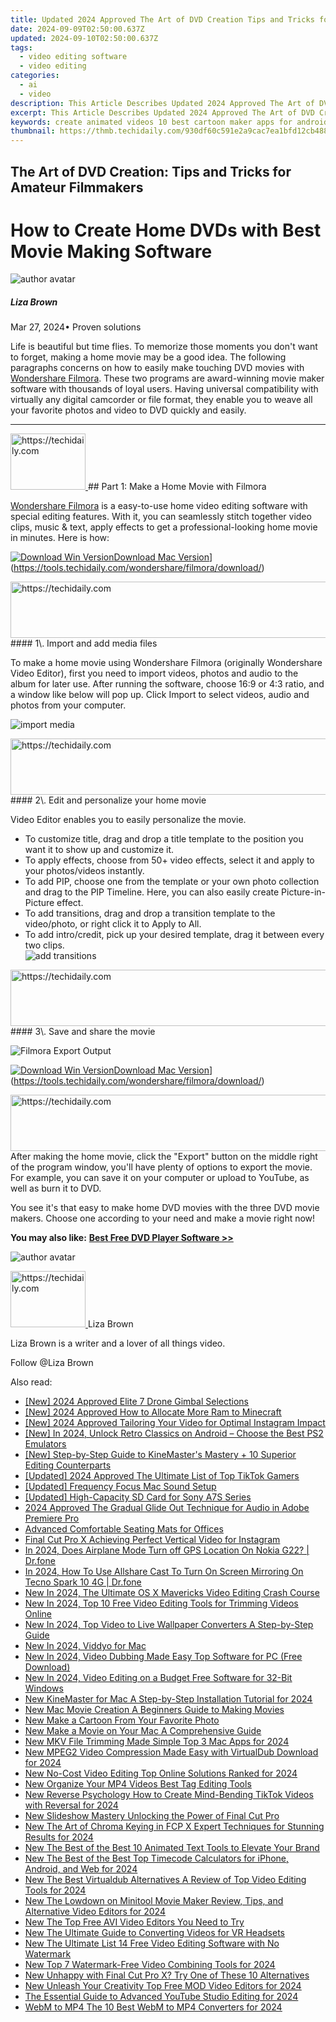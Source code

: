 ```yaml
---
title: Updated 2024 Approved The Art of DVD Creation Tips and Tricks for Amateur Filmmakers
date: 2024-09-09T02:50:00.637Z
updated: 2024-09-10T02:50:00.637Z
tags: 
  - video editing software
  - video editing
categories: 
  - ai
  - video
description: This Article Describes Updated 2024 Approved The Art of DVD Creation Tips and Tricks for Amateur Filmmakers
excerpt: This Article Describes Updated 2024 Approved The Art of DVD Creation Tips and Tricks for Amateur Filmmakers
keywords: create animated videos 10 best cartoon maker apps for android ios,the art of dvd creation tips and tricks for amateur filmmakers,the funniest meme creator apps for android and ios updated 2023,the ultimate diy film maker tips and tricks for success,movie mastery unlocked easy tips and tricks for filmmakers,the art of text to audio conversion tips and tricks for mp3 success,the art of slow motion tips and tricks for windows live movie maker users
thumbnail: https://thmb.techidaily.com/930df60c591e2a9cac7ea1bfd12cb488be55e4b8a96b142f6b85654b12ef9f8e.jpg
---
```


## The Art of DVD Creation: Tips and Tricks for Amateur Filmmakers

# How to Create Home DVDs with Best Movie Making Software

![author avatar](https://lh5.googleusercontent.com/-AIMmjowaFs4/AAAAAAAAAAI/AAAAAAAAABc/Y5UmwDaI7HU/s250-c-k/photo.jpg)

##### Liza Brown

 Mar 27, 2024• Proven solutions

Life is beautiful but time flies. To memorize those moments you don't want to forget, making a home movie may be a good idea. The following paragraphs concerns on how to easily make touching DVD movies with [Wondershare Filmora](https://tools.techidaily.com/wondershare/filmora/download/). These two programs are award-winning movie maker software with thousands of loyal users. Having universal compatibility with virtually any digital camcorder or file format, they enable you to weave all your favorite photos and video to DVD quickly and easily.

---

<!-- affiliate ads begin -->
<a href="https://review-au.sjv.io/c/5597632/2098701/14409" target="_top" id="2098701">
  <img src="//a.impactradius-go.com/display-ad/14409-2098701" border="0" alt="https://techidaily.com" width="120" height="90"/>
</a>
<img height="0" width="0" src="https://review-au.sjv.io/i/5597632/2098701/14409" style="position:absolute;visibility:hidden;" border="0" />
<!-- affiliate ads end -->
## Part 1: Make a Home Movie with Filmora

[Wondershare Filmora](https://tools.techidaily.com/wondershare/filmora/download/) is a easy-to-use home video editing software with special editing features. With it, you can seamlessly stitch together video clips, music & text, apply effects to get a professional-looking home movie in minutes. Here is how:

[![Download Win Version](https://images.wondershare.com/filmora/guide/download-btn-win.jpg)](https://tools.techidaily.com/wondershare/filmora/download/)[Download Mac Version](https://images.wondershare.com/filmora/guide/download-btn-mac.jpg)](https://tools.techidaily.com/wondershare/filmora/download/)

<!-- affiliate ads begin -->
<a href="https://aidotcom.pxf.io/c/5597632/2134503/19576" target="_top" id="2134503">
  <img src="//a.impactradius-go.com/display-ad/19576-2134503" border="0" alt="https://techidaily.com" width="728" height="90"/>
</a>
<img height="0" width="0" src="https://aidotcom.pxf.io/i/5597632/2134503/19576" style="position:absolute;visibility:hidden;" border="0" />
<!-- affiliate ads end -->
#### 1\. Import and add media files

To make a home movie using Wondershare Filmora (originally Wondershare Video Editor), first you need to import videos, photos and audio to the album for later use. After running the software, choose 16:9 or 4:3 ratio, and a window like below will pop up. Click Import to select videos, audio and photos from your computer.

![import media](https://images.wondershare.com/filmora/article-images/video-editor-main-interface-1.jpg)

<!-- affiliate ads begin -->
<a href="https://aligracehair.sjv.io/c/5597632/2135419/19272" target="_top" id="2135419">
  <img src="//a.impactradius-go.com/display-ad/19272-2135419" border="0" alt="https://techidaily.com" width="728" height="90"/>
</a>
<img height="0" width="0" src="https://aligracehair.sjv.io/i/5597632/2135419/19272" style="position:absolute;visibility:hidden;" border="0" />
<!-- affiliate ads end -->
#### 2\. Edit and personalize your home movie

Video Editor enables you to easily personalize the movie.

* To customize title, drag and drop a title template to the position you want it to show up and customize it.
* To apply effects, choose from 50+ video effects, select it and apply to your photos/videos instantly.
* To add PIP, choose one from the template or your own photo collection and drag to the PIP Timeline. Here, you can also easily create Picture-in-Picture effect.
* To add transitions, drag and drop a transition template to the video/photo, or right click it to Apply to All.
* To add intro/credit, pick up your desired template, drag it between every two clips.  
![add transitions](https://images.wondershare.com/filmora/article-images/transitions-filmora9-mac.png)

<!-- affiliate ads begin -->
<a href="https://ephamedtechinc.pxf.io/c/5597632/2126493/26400" target="_top" id="2126493">
  <img src="//a.impactradius-go.com/display-ad/26400-2126493" border="0" alt="https://techidaily.com" width="640" height="90"/>
</a>
<img height="0" width="0" src="https://ephamedtechinc.pxf.io/i/5597632/2126493/26400" style="position:absolute;visibility:hidden;" border="0" />
<!-- affiliate ads end -->
#### 3\. Save and share the movie

![Filmora Export Output](https://images.wondershare.com/filmora/article-images/export-output.jpg)

[![Download Win Version](https://images.wondershare.com/filmora/guide/download-btn-win.jpg)](https://tools.techidaily.com/wondershare/filmora/download/)[Download Mac Version](https://images.wondershare.com/filmora/guide/download-btn-mac.jpg)](https://tools.techidaily.com/wondershare/filmora/download/)

<!-- affiliate ads begin -->
<a href="https://united.elfm.net/c/5597632/2139563/4704" target="_top" id="2139563">
  <img src="//a.impactradius-go.com/display-ad/4704-2139563" border="0" alt="https://techidaily.com" width="728" height="90"/>
</a>
<img height="0" width="0" src="https://united.elfm.net/i/5597632/2139563/4704" style="position:absolute;visibility:hidden;" border="0" />
<!-- affiliate ads end -->
After making the home movie, click the "Export" button on the middle right of the program window, you'll have plenty of options to export the movie. For example, you can save it on your computer or upload to YouTube, as well as burn it to DVD.

You see it's that easy to make home DVD movies with the three DVD movie makers. Choose one according to your need and make a movie right now!

**You may also like:** [**Best Free DVD Player Software >>**](https://tools.techidaily.com/wondershare/filmora/download/)

![author avatar](https://lh5.googleusercontent.com/-AIMmjowaFs4/AAAAAAAAAAI/AAAAAAAAABc/Y5UmwDaI7HU/s250-c-k/photo.jpg)

<!-- affiliate ads begin -->
<a href="https://aligracehair.sjv.io/c/5597632/2115924/19272" target="_top" id="2115924">
  <img src="//a.impactradius-go.com/display-ad/19272-2115924" border="0" alt="https://techidaily.com" width="120" height="90"/>
</a>
<img height="0" width="0" src="https://aligracehair.sjv.io/i/5597632/2115924/19272" style="position:absolute;visibility:hidden;" border="0" />
<!-- affiliate ads end -->
Liza Brown

Liza Brown is a writer and a lover of all things video.

Follow @Liza Brown

<span class="atpl-alsoreadstyle">Also read:</span>
<div><ul>
<li><a href="https://fox-access.techidaily.com/new-2024-approved-elite-7-drone-gimbal-selections/"><u>[New] 2024 Approved  Elite 7 Drone Gimbal Selections</u></a></li>
<li><a href="https://video-capture.techidaily.com/new-2024-approved-how-to-allocate-more-ram-to-minecraft/"><u>[New] 2024 Approved  How to Allocate More Ram to Minecraft</u></a></li>
<li><a href="https://instagram-videos.techidaily.com/new-2024-approved-tailoring-your-video-for-optimal-instagram-impact/"><u>[New] 2024 Approved  Tailoring Your Video for Optimal Instagram Impact</u></a></li>
<li><a href="https://remote-screen-capture.techidaily.com/new-in-2024-unlock-retro-classics-on-android-choose-the-best-ps2-emulators/"><u>[New] In 2024, Unlock Retro Classics on Android – Choose the Best PS2 Emulators</u></a></li>
<li><a href="https://extra-support.techidaily.com/new-step-by-step-guide-to-kinemasters-mastery-plus-10-superior-editing-counterparts/"><u>[New] Step-by-Step Guide to KineMaster's Mastery + 10 Superior Editing Counterparts</u></a></li>
<li><a href="https://tiktok-video-files.techidaily.com/updated-2024-approved-the-ultimate-list-of-top-tiktok-gamers/"><u>[Updated] 2024 Approved  The Ultimate List of Top TikTok Gamers</u></a></li>
<li><a href="https://digital-screen-recording.techidaily.com/updated-frequency-focus-mac-sound-setup/"><u>[Updated] Frequency Focus  Mac Sound Setup</u></a></li>
<li><a href="https://fox-helps.techidaily.com/updated-high-capacity-sd-card-for-sony-a7s-series/"><u>[Updated] High-Capacity SD Card for Sony A7S Series</u></a></li>
<li><a href="https://fox-helps.techidaily.com/2024-approved-the-gradual-glide-out-technique-for-audio-in-adobe-premiere-pro/"><u>2024 Approved  The Gradual Glide Out Technique for Audio in Adobe Premiere Pro</u></a></li>
<li><a href="https://games-able.techidaily.com/advanced-comfortable-seating-mats-for-offices/"><u>Advanced Comfortable Seating Mats for Offices</u></a></li>
<li><a href="https://instagram-video-files.techidaily.com/final-cut-pro-x-achieving-perfect-vertical-video-for-instagram/"><u>Final Cut Pro X  Achieving Perfect Vertical Video for Instagram</u></a></li>
<li><a href="https://review-topics.techidaily.com/in-2024-does-airplane-mode-turn-off-gps-location-on-nokia-g22-drfone-by-drfone-virtual-android/"><u>In 2024, Does Airplane Mode Turn off GPS Location On Nokia G22? | Dr.fone</u></a></li>
<li><a href="https://screen-mirror.techidaily.com/in-2024-how-to-use-allshare-cast-to-turn-on-screen-mirroring-on-tecno-spark-10-4g-drfone-by-drfone-android/"><u>In 2024, How To Use Allshare Cast To Turn On Screen Mirroring On Tecno Spark 10 4G | Dr.fone</u></a></li>
<li><a href="https://ai-video-apps.techidaily.com/new-in-2024-the-ultimate-os-x-mavericks-video-editing-crash-course/"><u>New In 2024, The Ultimate OS X Mavericks Video Editing Crash Course</u></a></li>
<li><a href="https://ai-video-apps.techidaily.com/new-in-2024-top-10-free-video-editing-tools-for-trimming-videos-online/"><u>New In 2024, Top 10 Free Video Editing Tools for Trimming Videos Online</u></a></li>
<li><a href="https://ai-video-apps.techidaily.com/new-in-2024-top-video-to-live-wallpaper-converters-a-step-by-step-guide/"><u>New In 2024, Top Video to Live Wallpaper Converters A Step-by-Step Guide</u></a></li>
<li><a href="https://ai-video-apps.techidaily.com/new-in-2024-viddyo-for-mac/"><u>New In 2024, Viddyo for Mac</u></a></li>
<li><a href="https://ai-video-apps.techidaily.com/new-in-2024-video-dubbing-made-easy-top-software-for-pc-free-download/"><u>New In 2024, Video Dubbing Made Easy Top Software for PC (Free Download)</u></a></li>
<li><a href="https://ai-video-apps.techidaily.com/new-in-2024-video-editing-on-a-budget-free-software-for-32-bit-windows/"><u>New In 2024, Video Editing on a Budget Free Software for 32-Bit Windows</u></a></li>
<li><a href="https://ai-video-apps.techidaily.com/new-kinemaster-for-mac-a-step-by-step-installation-tutorial-for-2024/"><u>New KineMaster for Mac A Step-by-Step Installation Tutorial for 2024</u></a></li>
<li><a href="https://ai-video-apps.techidaily.com/new-mac-movie-creation-a-beginners-guide-to-making-movies/"><u>New Mac Movie Creation A Beginners Guide to Making Movies</u></a></li>
<li><a href="https://ai-video-apps.techidaily.com/new-make-a-cartoon-from-your-favorite-photo/"><u>New Make a Cartoon From Your Favorite Photo</u></a></li>
<li><a href="https://ai-video-apps.techidaily.com/new-make-a-movie-on-your-mac-a-comprehensive-guide/"><u>New Make a Movie on Your Mac A Comprehensive Guide</u></a></li>
<li><a href="https://ai-video-apps.techidaily.com/new-mkv-file-trimming-made-simple-top-3-mac-apps-for-2024/"><u>New MKV File Trimming Made Simple Top 3 Mac Apps for 2024</u></a></li>
<li><a href="https://ai-video-apps.techidaily.com/new-mpeg2-video-compression-made-easy-with-virtualdub-download-for-2024/"><u>New MPEG2 Video Compression Made Easy with VirtualDub Download for 2024</u></a></li>
<li><a href="https://ai-video-apps.techidaily.com/new-no-cost-video-editing-top-online-solutions-ranked-for-2024/"><u>New No-Cost Video Editing Top Online Solutions Ranked for 2024</u></a></li>
<li><a href="https://ai-video-apps.techidaily.com/new-organize-your-mp4-videos-best-tag-editing-tools/"><u>New Organize Your MP4 Videos Best Tag Editing Tools</u></a></li>
<li><a href="https://ai-video-apps.techidaily.com/new-reverse-psychology-how-to-create-mind-bending-tiktok-videos-with-reversal-for-2024/"><u>New Reverse Psychology How to Create Mind-Bending TikTok Videos with Reversal for 2024</u></a></li>
<li><a href="https://ai-video-apps.techidaily.com/new-slideshow-mastery-unlocking-the-power-of-final-cut-pro/"><u>New Slideshow Mastery Unlocking the Power of Final Cut Pro</u></a></li>
<li><a href="https://ai-video-apps.techidaily.com/new-the-art-of-chroma-keying-in-fcp-x-expert-techniques-for-stunning-results-for-2024/"><u>New The Art of Chroma Keying in FCP X Expert Techniques for Stunning Results for 2024</u></a></li>
<li><a href="https://ai-video-apps.techidaily.com/new-the-best-of-the-best-10-animated-text-tools-to-elevate-your-brand/"><u>New The Best of the Best 10 Animated Text Tools to Elevate Your Brand</u></a></li>
<li><a href="https://ai-video-apps.techidaily.com/new-the-best-of-the-best-top-timecode-calculators-for-iphone-android-and-web-for-2024/"><u>New The Best of the Best Top Timecode Calculators for iPhone, Android, and Web for 2024</u></a></li>
<li><a href="https://ai-video-apps.techidaily.com/new-the-best-virtualdub-alternatives-a-review-of-top-video-editing-tools-for-2024/"><u>New The Best Virtualdub Alternatives A Review of Top Video Editing Tools for 2024</u></a></li>
<li><a href="https://ai-video-apps.techidaily.com/new-the-lowdown-on-minitool-movie-maker-review-tips-and-alternative-video-editors-for-2024/"><u>New The Lowdown on Minitool Movie Maker Review, Tips, and Alternative Video Editors for 2024</u></a></li>
<li><a href="https://ai-video-apps.techidaily.com/new-the-top-free-avi-video-editors-you-need-to-try/"><u>New The Top Free AVI Video Editors You Need to Try</u></a></li>
<li><a href="https://ai-video-apps.techidaily.com/new-the-ultimate-guide-to-converting-videos-for-vr-headsets/"><u>New The Ultimate Guide to Converting Videos for VR Headsets</u></a></li>
<li><a href="https://ai-video-apps.techidaily.com/new-the-ultimate-list-14-free-video-editing-software-with-no-watermark/"><u>New The Ultimate List 14 Free Video Editing Software with No Watermark</u></a></li>
<li><a href="https://ai-video-apps.techidaily.com/new-top-7-watermark-free-video-combining-tools-for-2024/"><u>New Top 7 Watermark-Free Video Combining Tools for 2024</u></a></li>
<li><a href="https://ai-video-apps.techidaily.com/new-unhappy-with-final-cut-pro-x-try-one-of-these-10-alternatives/"><u>New Unhappy with Final Cut Pro X? Try One of These 10 Alternatives</u></a></li>
<li><a href="https://ai-video-apps.techidaily.com/new-unleash-your-creativity-top-free-mod-video-editors-for-2024/"><u>New Unleash Your Creativity Top Free MOD Video Editors for 2024</u></a></li>
<li><a href="https://facebook-video-share.techidaily.com/the-essential-guide-to-advanced-youtube-studio-editing-for-2024/"><u>The Essential Guide to Advanced YouTube Studio Editing for 2024</u></a></li>
<li><a href="https://video-ai-editor.techidaily.com/webm-to-mp4-the-10-best-webm-to-mp4-converters-for-2024/"><u>WebM to MP4 The 10 Best WebM to MP4 Converters for 2024</u></a></li>
</ul></div>

<ins class="adsbygoogle"
      style="display:block"
      data-ad-client="ca-pub-7571918770474297"
      data-ad-slot="8358498916"
      data-ad-format="auto"
      data-full-width-responsive="true"></ins>